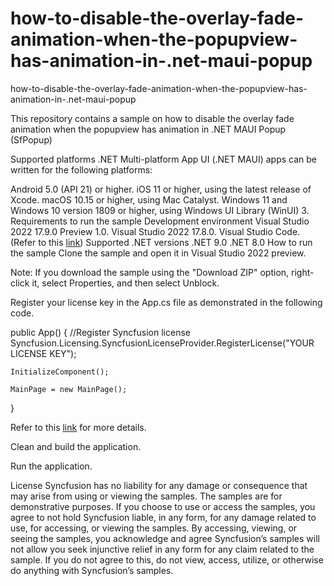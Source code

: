 # how-to-disable-the-overlay-fade-animation-when-the-popupview-has-animation-in-.net-maui-popup
how-to-disable-the-overlay-fade-animation-when-the-popupview-has-animation-in-.net-maui-popup

This repository contains a sample on how to disable the overlay fade animation when the popupview has animation in .NET MAUI Popup (SfPopup)

Supported platforms
.NET Multi-platform App UI (.NET MAUI) apps can be written for the following platforms:

Android 5.0 (API 21) or higher.
iOS 11 or higher, using the latest release of Xcode.
macOS 10.15 or higher, using Mac Catalyst.
Windows 11 and Windows 10 version 1809 or higher, using Windows UI Library (WinUI) 3.
Requirements to run the sample
Development environment
Visual Studio 2022 17.9.0 Preview 1.0.
Visual Studio 2022 17.8.0.
Visual Studio Code. (Refer to this [link](https://devblogs.microsoft.com/visualstudio/announcing-the-dotnet-maui-extension-for-visual-studio-code/))
Supported .NET versions
.NET 9.0
.NET 8.0
How to run the sample
Clone the sample and open it in Visual Studio 2022 preview.

Note: If you download the sample using the "Download ZIP" option, right-click it, select Properties, and then select Unblock.

Register your license key in the App.cs file as demonstrated in the following code.

 public App()
 {
 	//Register Syncfusion license
 	Syncfusion.Licensing.SyncfusionLicenseProvider.RegisterLicense("YOUR LICENSE KEY");
 
 	InitializeComponent();
 
 	MainPage = new MainPage();
 }
 
Refer to this [link](https://help.syncfusion.com/maui/licensing/overview) for more details.

Clean and build the application.

Run the application.

License
Syncfusion has no liability for any damage or consequence that may arise from using or viewing the samples. The samples are for demonstrative purposes. If you choose to use or access the samples, you agree to not hold Syncfusion liable, in any form, for any damage related to use, for accessing, or viewing the samples. By accessing, viewing, or seeing the samples, you acknowledge and agree Syncfusion’s samples will not allow you seek injunctive relief in any form for any claim related to the sample. If you do not agree to this, do not view, access, utilize, or otherwise do anything with Syncfusion’s samples.
